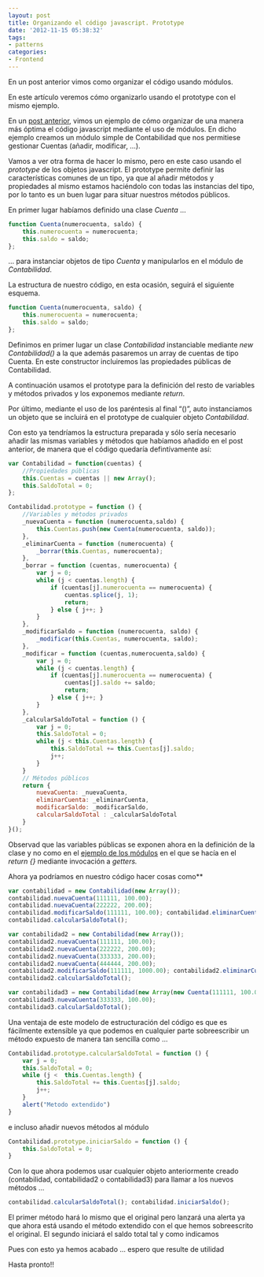```yaml
---
layout: post
title: Organizando el código javascript. Prototype
date: '2012-11-15 05:38:32'
tags:
- patterns
categories:
- Frontend
---
```



En un post anterior vimos como organizar el código usando módulos.

En este artículo veremos cómo organizarlo usando el prototype con el mismo ejemplo.

En un [post anterior](http://www.yagoperez.com/Post/GetPostByCode/organizando_el_codigo_javascript_modulos), vimos un ejemplo de cómo organizar de una manera más óptima el código javascript mediante el uso de módulos. En dicho ejemplo creamos un módulo simple de Contabilidad que nos permitiese gestionar Cuentas (añadir, modificar, …).

Vamos a ver otra forma de hacer lo mismo, pero en este caso usando el *prototype* de los objetos javascript. El prototype permite definir las características comunes de un tipo, ya que al añadir métodos y propiedades al mismo estamos haciéndolo con todas las instancias del tipo, por lo tanto es un buen lugar para situar nuestros métodos públicos.

En primer lugar habíamos definido una clase *Cuenta* …

```javascript
function Cuenta(numerocuenta, saldo) {
    this.numerocuenta = numerocuenta;
    this.saldo = saldo;
};
```

… para instanciar objetos de tipo *Cuenta* y manipularlos en el módulo de *Contabilidad*.

La estructura de nuestro código, en esta ocasión, seguirá el siguiente esquema.

```javascript
function Cuenta(numerocuenta, saldo) {
    this.numerocuenta = numerocuenta;
    this.saldo = saldo;
};
```

Definimos en primer lugar un clase *Contabilidad* instanciable mediante *new Contabilidad()* a la que además pasaremos un array de cuentas de tipo Cuenta. En este constructor incluiremos las propiedades públicas de Contabilidad.

A continuación usamos el prototype para la definición del resto de variables y métodos privados y los exponemos mediante *return*.

Por último, mediante el uso de los paréntesis al final “()”, auto instanciamos un objeto que se incluirá en el prototype de cualquier objeto *Contabilidad*.

Con esto ya tendríamos la estructura preparada y sólo sería necesario añadir las mismas variables y métodos que habíamos añadido en el post anterior, de manera que el código quedaría defintívamente así:

```javascript
var Contabilidad = function(cuentas) {
    //Propiedades públicas
    this.Cuentas = cuentas || new Array();
    this.SaldoTotal = 0;
};

Contabilidad.prototype = function () {
    //Variables y métodos privados
    _nuevaCuenta = function (numerocuenta,saldo) {
        this.Cuentas.push(new Cuenta(numerocuenta, saldo));
    },
    _eliminarCuenta = function (numerocuenta) {
        _borrar(this.Cuentas, numerocuenta);
    },
    _borrar = function (cuentas, numerocuenta) {
        var j = 0;
        while (j < cuentas.length) {
            if (cuentas[j].numerocuenta == numerocuenta) {
                cuentas.splice(j, 1);
                return;
            } else { j++; }
        }
    },
    _modificarSaldo = function (numerocuenta, saldo) {
        _modificar(this.Cuentas, numerocuenta, saldo);
    },
    _modificar = function (cuentas,numerocuenta,saldo) {
        var j = 0;
        while (j < cuentas.length) {
            if (cuentas[j].numerocuenta == numerocuenta) {
                cuentas[j].saldo += saldo;
                return;
            } else { j++; }
        }
    },
    _calcularSaldoTotal = function () {
        var j = 0;
        this.SaldoTotal = 0;
        while (j < this.Cuentas.length) {
            this.SaldoTotal += this.Cuentas[j].saldo;
            j++;
        }
    }
    // Métodos públicos
    return {
        nuevaCuenta: _nuevaCuenta,
        eliminarCuenta: _eliminarCuenta,
        modificarSaldo: _modificarSaldo,
        calcularSaldoTotal : _calcularSaldoTotal
    }
}();
```

Observad que las variables públicas se exponen ahora en la definición de la clase y no como en el [ejemplo de los módulos](http://www.yagoperez.com/Post/GetPostByCode/organizando_el_codigo_javascript_modulos) en el que se hacía en el *return {}* mediante invocación a *getters.*

Ahora ya podríamos en nuestro código hacer cosas como**

```javascript
var contabilidad = new Contabilidad(new Array());
contabilidad.nuevaCuenta(111111, 100.00);
contabilidad.nuevaCuenta(222222, 200.00);
contabilidad.modificarSaldo(111111, 100.00); contabilidad.eliminarCuenta(111111);
contabilidad.calcularSaldoTotal();

var contabilidad2 = new Contabilidad(new Array()); 
contabilidad2.nuevaCuenta(111111, 100.00);
contabilidad2.nuevaCuenta(222222, 200.00);
contabilidad2.nuevaCuenta(333333, 200.00);
contabilidad2.nuevaCuenta(444444, 200.00);
contabilidad2.modificarSaldo(111111, 1000.00); contabilidad2.eliminarCuenta(333333);
contabilidad2.calcularSaldoTotal();

var contabilidad3 = new Contabilidad(new Array(new Cuenta(111111, 100.00), new Cuenta(222222, 200.00))); 
contabilidad3.nuevaCuenta(333333, 100.00);
contabilidad3.calcularSaldoTotal();
```

Una ventaja de este modelo de estructuración del código es que es fácilmente extensible ya que podemos en cualquier parte sobreescribir un método expuesto de manera tan sencilla como ...

```javascript
Contabilidad.prototype.calcularSaldoTotal = function () {
    var j = 0;
    this.SaldoTotal = 0;
    while (j <  this.Cuentas.length) {
        this.SaldoTotal += this.Cuentas[j].saldo;
        j++;
    }
    alert("Metodo extendido")
}
```

e incluso añadir nuevos métodos al módulo

```javascript
Contabilidad.prototype.iniciarSaldo = function () {    
    this.SaldoTotal = 0;
}
```

Con lo que ahora podemos usar cualquier objeto anteriormente creado (contabilidad, contabilidad2 o contabilidad3) para llamar a los nuevos métodos ...

```javascript
contabilidad.calcularSaldoTotal(); contabilidad.iniciarSaldo();
```

El primer método hará lo mismo que el original pero lanzará una alerta ya que ahora está usando el método extendido con el que hemos sobreescrito el original. El segundo iniciará el saldo total tal y como indicamos

Pues con esto ya hemos acabado ... espero que resulte de utilidad

Hasta pronto!!


